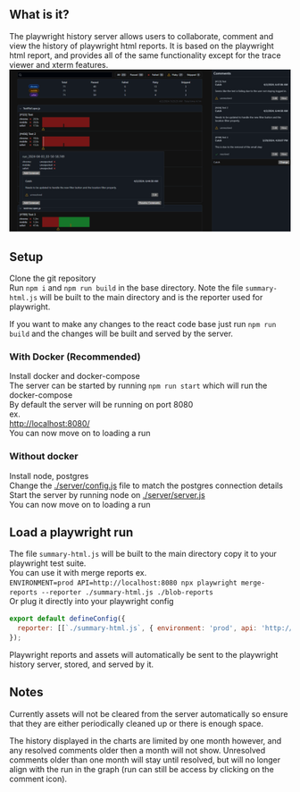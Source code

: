 ## What is it?

The playwright history server allows users to collaborate, comment and view the history of playwright html reports. It is based on the playwright html report, and provides all of the same functionality except for the trace viewer and xterm features.
![Screen Shot](/screenshot/Screenshot_2024-04-03_004449.png 'Screen Shot')

## Setup

Clone the git repository  
Run `npm i` and `npm run build` in the base directory. Note the file `summary-html.js` will be built to the main directory and is the reporter used for playwright.

If you want to make any changes to the react code base just run `npm run build` and the changes will be built and served by the server.

### With Docker (Recommended)

Install docker and docker-compose  
The server can be started by running `npm run start` which will run the docker-compose  
By default the server will be running on port 8080  
ex.  
[http://localhost:8080/](http://localhost:8080/)  
You can now move on to loading a run

### Without docker

Install node, postgres  
Change the [./server/config.js](server/config.js) file to match the postgres connection details  
Start the server by running node on [./server/server.js](server/server.js)  
You can now move on to loading a run

## Load a playwright run

The file `summary-html.js` will be built to the main directory copy it to your playwright test suite.  
You can use it with merge reports ex.  
`ENVIRONMENT=prod API=http://localhost:8080 npx playwright merge-reports --reporter ./summary-html.js ./blob-reports`  
Or plug it directly into your playwright config

```js
export default defineConfig({
  reporter: [[`./summary-html.js`, { environment: 'prod', api: 'http://localhost:8080' }]],
});
```

Playwright reports and assets will automatically be sent to the playwright history server, stored, and served by it.

## Notes

Currently assets will not be cleared from the server automatically so ensure that they are either periodically cleaned up or there is enough space.

The history displayed in the charts are limited by one month however, and any resolved comments older then a month will not show. Unresolved comments older than one month will stay until resolved, but will no longer align with the run in the graph (run can still be access by clicking on the comment icon).
